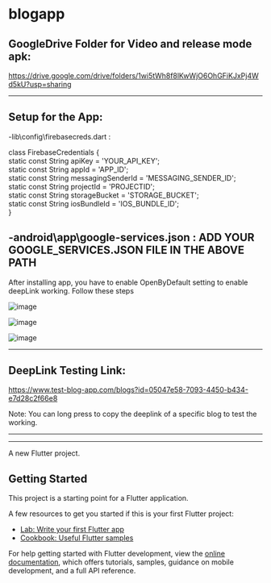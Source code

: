 # blogapp

## GoogleDrive Folder for Video and release mode apk:

https://drive.google.com/drive/folders/1wi5tWh8f8lKwWjO6OhGFiKJxPj4Wd5kU?usp=sharing

----------------------------------------------------------------------------------------------------------------------------
## Setup for the App:

-lib\config\firebasecreds.dart :

class FirebaseCredentials {<br>
  static const String apiKey = 'YOUR_API_KEY';<br>
  static const String appId = 'APP_ID';<br>
  static const String messagingSenderId = 'MESSAGING_SENDER_ID';<br>
  static const String projectId = 'PROJECTID';<br>
  static const String storageBucket = 'STORAGE_BUCKET';<br>
  static const String iosBundleId = 'IOS_BUNDLE_ID';<br>
}<br>



-android\app\google-services.json :
ADD YOUR GOOGLE_SERVICES.JSON FILE IN THE ABOVE PATH
----------------------------------------------------------------------------------------------------------------------------



After installing app, you have to enable OpenByDefault setting to enable deepLink working.
Follow these steps

![image](https://github.com/Mr-CodeBin/blogappassign/assets/109690866/49b60fd8-ad3d-4083-b02f-55ede2458b2e)

![image](https://github.com/Mr-CodeBin/blogappassign/assets/109690866/23831c25-9f36-42a1-8f7b-87a3cd02d493)

![image](https://github.com/Mr-CodeBin/blogappassign/assets/109690866/9208252d-76e9-4afd-8b24-3a9d5d4c384a)




----------------------------------------------------------------------------------------------------------------------------
##  DeepLink Testing Link:

https://www.test-blog-app.com/blogs?id=05047e58-7093-4450-b434-e7d28c2f66e8

Note:
You can long press to copy the deeplink of a specific blog to test the working.


----------------------------------------------------------------------------------------------------------------------------
----------------------------------------------------------------------------------------------------------------------------
A new Flutter project.

## Getting Started

This project is a starting point for a Flutter application.

A few resources to get you started if this is your first Flutter project:

- [Lab: Write your first Flutter app](https://docs.flutter.dev/get-started/codelab)
- [Cookbook: Useful Flutter samples](https://docs.flutter.dev/cookbook)

For help getting started with Flutter development, view the
[online documentation](https://docs.flutter.dev/), which offers tutorials,
samples, guidance on mobile development, and a full API reference.

